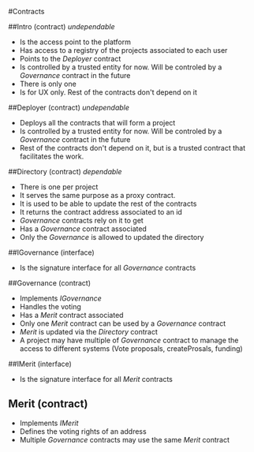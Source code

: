 #Contracts

##Intro (contract) _undependable_
- Is the access point to the platform
- Has access to a registry of the projects associated to each user
- Points to the _Deployer_ contract
- Is controlled by a trusted entity for now. Will be controled by a _Governance_ contract in the future
- There is only one
- Is for UX only. Rest of the contracts don't depend on it

##Deployer (contract) _undependable_
- Deploys all the contracts that will form a project
- Is controlled by a trusted entity for now. Will be controled by a _Governance_ contract in the future
- Rest of the contracts don't depend on it, but is a trusted contract that facilitates the work.

##Directory (contract) _dependable_
- There is one per project
- It serves the same purpose as a proxy contract.
- It is used to be able to update the rest of the contracts
- It returns the contract address associated to an id
- _Governance_ contracts rely on it to get
- Has a _Governance_ contract associated
- Only the _Governance_ is allowed to updated the directory

##IGovernance (interface)
- Is the signature interface for all _Governance_ contracts

##Governance (contract)
- Implements _IGovernance_
- Handles the voting
- Has a _Merit_ contract associated
- Only one _Merit_ contract can be used by a _Governance_ contract
- _Merit_ is updated via the _Directory_ contract
- A project may have multiple of _Governance_ contract to manage the access to different systems (Vote proposals, createProsals, funding)

##IMerit (interface)
- Is the signature interface for all _Merit_ contracts

## Merit (contract)
- Implements _IMerit_
- Defines the voting rights of an address
- Multiple _Governance_ contracts may use the same _Merit_ contract





